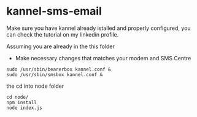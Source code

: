 # kannel-sms-email

Make sure you have kannel already istalled and properly configured, you can check the tutorial on my linkedin profile.

Assuming you are already in the this folder

- Make necessary changes that matches your modem and SMS Centre
```
sudo /usr/sbin/bearerbox kannel.conf &
sudo /usr/sbin/smsbox kannel.conf &
```

the cd into node folder
```
cd node/
npm install
node index.js
```
